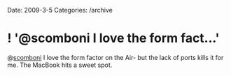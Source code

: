Date: 2009-3-5
Categories: /archive

# ! '@scomboni I love the form fact...'

@<a href="http://twitter.com/scomboni">scomboni</a> I love the form factor on the Air- but the lack of ports kills it for me.  The MacBook hits a sweet spot.
